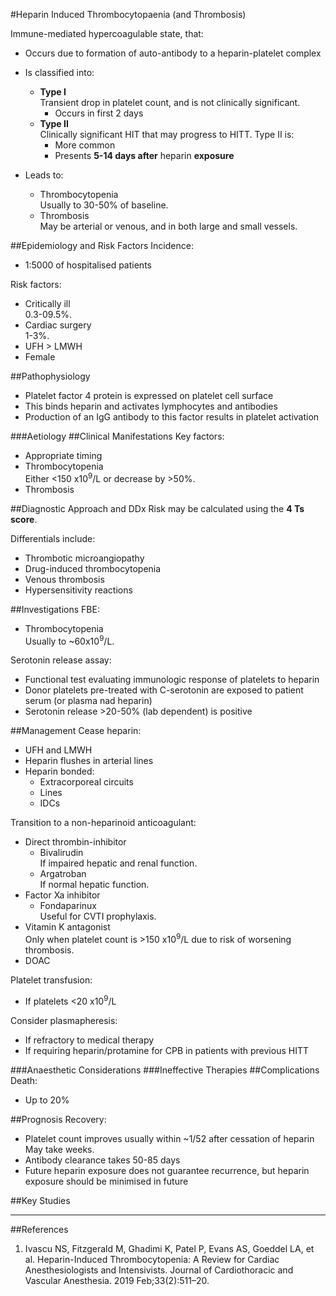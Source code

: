 #Heparin Induced Thrombocytopaenia (and Thrombosis)

Immune-mediated hypercoagulable state, that:
* Occurs due to formation of auto-antibody to a heparin-platelet complex
* Is classified into:
	* **Type I**  
	Transient drop in platelet count, and is not clinically significant.
		* Occurs in first 2 days
	* **Type II**  
	Clinically significant HIT that may progress to HITT. Type II is:
		* More common
		* Presents **5-14 days after** heparin **exposure**

* Leads to:
	* Thrombocytopenia  
	Usually to 30-50% of baseline.
	* Thrombosis  
	May be arterial or venous, and in both large and small vessels.

##Epidemiology and Risk Factors
Incidence:
* 1:5000 of hospitalised patients   


Risk factors:
* Critically ill  
0.3-09.5%.
* Cardiac surgery  
1-3%.
* UFH > LMWH
* Female


##Pathophysiology
* Platelet factor 4 protein is expressed on platelet cell surface
* This binds heparin and activates lymphocytes and antibodies
* Production of an IgG antibody to this factor results in platelet activation

###Aetiology
##Clinical Manifestations
Key factors:
* Appropriate timing
* Thrombocytopenia  
Either <150 x10<sup>9</sup>/L or decrease by >50%.
* Thrombosis



##Diagnostic Approach and DDx
Risk may be calculated using the **4 Ts score**.

Differentials include:
* Thrombotic microangiopathy
* Drug-induced thrombocytopenia
* Venous thrombosis
* Hypersensitivity reactions

##Investigations
FBE:
* Thrombocytopenia  
Usually to ~60x10<sup>9</sup>/L.


Serotonin release assay:
* Functional test evaluating immunologic response of platelets to heparin
* Donor platelets pre-treated with C-serotonin are exposed to patient serum (or plasma nad heparin)
* Serotonin release >20-50% (lab dependent) is positive

##Management
Cease heparin:
* UFH and LMWH
* Heparin flushes in arterial lines
* Heparin bonded:
	* Extracorporeal circuits
	* Lines
	* IDCs

Transition to a non-heparinoid anticoagulant:
* Direct thrombin-inhibitor
	* Bivalirudin  
	If impaired hepatic and renal function.
	* Argatroban  
	If normal hepatic function.
* Factor Xa inhibitor  
	* Fondaparinux  
	Useful for CVTI prophylaxis.
* Vitamin K antagonist  
Only when platelet count is >150 x10<sup>9</sup>/L due to risk of worsening thrombosis.
* DOAC


Platelet transfusion:
* If platelets <20 x10<sup>9</sup>/L


Consider plasmapheresis:
* If refractory to medical therapy
* If requiring heparin/protamine for CPB in patients with previous HITT

###Anaesthetic Considerations
###Ineffective Therapies
##Complications
Death:
* Up to 20%

##Prognosis
Recovery:
* Platelet count improves usually within ~1/52 after cessation of heparin  
May take weeks.
* Antibody clearance takes 50-85 days
* Future heparin exposure does not guarantee recurrence, but heparin exposure should be minimised in future


##Key Studies

---
##References
1. Ivascu NS, Fitzgerald M, Ghadimi K, Patel P, Evans AS, Goeddel LA, et al. Heparin-Induced Thrombocytopenia: A Review for Cardiac Anesthesiologists and Intensivists. Journal of Cardiothoracic and Vascular Anesthesia. 2019 Feb;33(2):511–20. 
